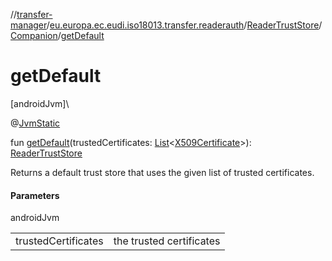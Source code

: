 //[transfer-manager](../../../../index.md)/[eu.europa.ec.eudi.iso18013.transfer.readerauth](../../index.md)/[ReaderTrustStore](../index.md)/[Companion](index.md)/[getDefault](get-default.md)

# getDefault

[androidJvm]\

@[JvmStatic](https://kotlinlang.org/api/latest/jvm/stdlib/kotlin.jvm/-jvm-static/index.html)

fun [getDefault](get-default.md)(trustedCertificates: [List](https://kotlinlang.org/api/latest/jvm/stdlib/kotlin.collections/-list/index.html)&lt;[X509Certificate](https://developer.android.com/reference/kotlin/java/security/cert/X509Certificate.html)&gt;): [ReaderTrustStore](../index.md)

Returns a default trust store that uses the given list of trusted certificates.

#### Parameters

androidJvm

| | |
|---|---|
| trustedCertificates | the trusted certificates |
